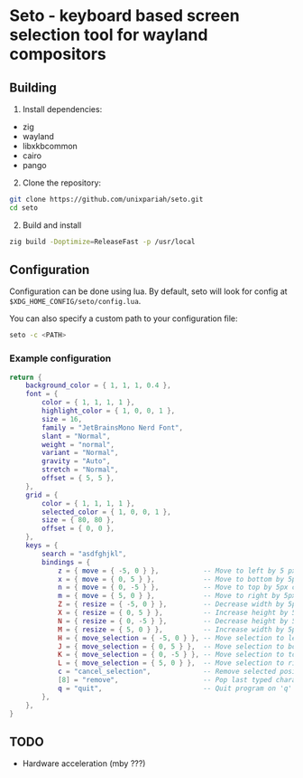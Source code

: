 # Seto - keyboard based screen selection tool for wayland compositors

## Building

1. Install dependencies:

- zig
- wayland
- libxkbcommon
- cairo
- pango

2. Clone the repository:

```bash
git clone https://github.com/unixpariah/seto.git
cd seto
```

2. Build and install

```bash
zig build -Doptimize=ReleaseFast -p /usr/local
```

## Configuration

Configuration can be done using lua. By default, seto will look for config at
`$XDG_HOME_CONFIG/seto/config.lua`.

You can also specify a custom path to your configuration file:

```bash
seto -c <PATH>
```

### Example configuration

```lua
return {
	background_color = { 1, 1, 1, 0.4 },
	font = {
		color = { 1, 1, 1, 1 },
		highlight_color = { 1, 0, 0, 1 },
		size = 16,
		family = "JetBrainsMono Nerd Font",
		slant = "Normal",
		weight = "normal",
		variant = "Normal",
		gravity = "Auto",
		stretch = "Normal",
		offset = { 5, 5 },
	},
	grid = {
		color = { 1, 1, 1, 1 },
		selected_color = { 1, 0, 0, 1 },
		size = { 80, 80 },
		offset = { 0, 0 },
	},
	keys = {
		search = "asdfghjkl",
		bindings = {
			z = { move = { -5, 0 } },           -- Move to left by 5 px on 'z'
			x = { move = { 0, 5 } },            -- Move to bottom by 5px on 'x'
			n = { move = { 0, -5 } },           -- Move to top by 5px on 'n'
			m = { move = { 5, 0 } },            -- Move to right by 5px on 'm'
			Z = { resize = { -5, 0 } },         -- Decrease width by 5px on Shift + 'z'
			X = { resize = { 0, 5 } },          -- Increase height by 5px on Shift + 'x'
			N = { resize = { 0, -5 } },         -- Decrease height by 5px on Shift + 'n'
			M = { resize = { 5, 0 } },          -- Increase width by 5px on Shift + 'm'
			H = { move_selection = { -5, 0 } }, -- Move selection to left by 5 px on 'z'
			J = { move_selection = { 0, 5 } },  -- Move selection to bottom by 5px on 'x'
			K = { move_selection = { 0, -5 } }, -- Move selection to top by 5px on 'n'
			L = { move_selection = { 5, 0 } },  -- Move selection to right by 5px on 'm'
			c = "cancel_selection",             -- Remove selected position
			[8] = "remove",                     -- Pop last typed character on xkb keycode 8 (Backspace)
			q = "quit",                         -- Quit program on 'q'
		},
	},
}
```

## TODO

- Hardware acceleration (mby ???)

